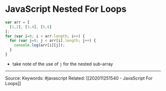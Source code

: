 # JavaScript Nested For Loops

```js
var arr = [
  [1,2], [3,4], [5,6]
];
for (var i=0; i < arr.length; i++) {
  for (var j=0; j < arr[i].length; j++) {
    console.log(arr[i][j]);
  }
}
```
- take note of the use of `j` for the nested sub-array

---
Source:
Keywords: #javascript 
Related: [[202011251540 - JavaScript For Loops]]